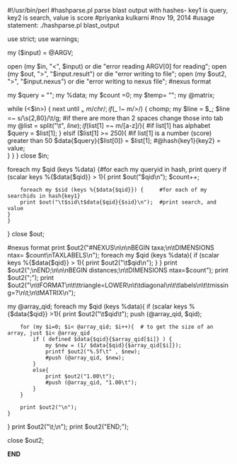 #!/usr/bin/perl
#hashparse.pl parse blast output with hashes- key1 is query, key2 is search, value is score 
#priyanka kulkarni
#nov 19, 2014
#usage statement: ./hashparse.pl blast_output

use strict; use warnings;

my ($input) = @ARGV;

open (my $in, "<", $input) or die "error reading ARGV[0] for reading";
open (my $out, ">", "$input.result") or die "error writing to file";
open (my $out2, ">", "$input.nexus") or die "error writing to nexus file"; #nexus format

my $query = "";
my %data;
my $count =0;
my $temp= "";
my @matrix;  

while (<$in>) {
	next until $_ =~ m/chr/;
	if ($_ !~ m/>/) {
		chomp;
		my $line = $_;
		$line =~ s/\s{2,80}/\t/g;    #if there are more than 2 spaces change those into tab
		my @list = split("\t", $line);
		if ($list[1] =~ m/[a-z]/){    #if list[1] has alphabet
			$query = $list[1];
		}
		elsif ($list[1] >= 250){		#if list[1] is a number (score) greater than 50
				$data{$query}{$list[0]} = $list[1];		#@hash{key1}{key2} = value;		
		}
	}
}
close $in;

foreach my $qid (keys %data) {#for each my queryid in hash, print query
	if (scalar keys %{$data{$qid}} > 1){
		print $out("$qid\n");
    	$count++;
    	
		foreach my $sid (keys %{$data{$qid}}) {		#for each of my searchids in hash{key1}
		print $out("\t$sid\t$data{$qid}{$sid}\n");	#print search, and value
	}	
	}
}
close $out;

#nexus format
print $out2("#NEXUS\n\n\nBEGIN taxa;\n\tDIMENSIONS ntax= $count\nTAXLABELS\n");
foreach my $qid (keys %data){
	if (scalar keys %{$data{$qid}} > 1){
    	print $out2("\t$qid\n");
	}
}
print $out2(";\nEND;\n\n\nBEGIN distances;\n\tDIMENSIONS ntax=$count");
print $out2(";");
print $out2("\n\tFORMAT\n\t\ttriangle=LOWER\n\t\tdiagonal\n\t\tlabels\n\t\tmissing=?\n\t;\n\tMATRIX\n");

my @array_qid;
foreach my $qid (keys %data){
	if (scalar keys %{$data{$qid}} >1){
		print $out2("\t$qid\t");
		push (@array_qid, $qid);
	
		for (my $i=0; $i< @array_qid; $i++){  # to get the size of an array, just $i< @array_qid
			if ( defined $data{$qid}{$array_qid[$i]} ) {
				my $new = (1/ $data{$qid}{$array_qid[$i]}); 
				printf $out2("%.5f\t" , $new);
				#push (@array_qid, $new);
			}
			else{
				print $out2("1.00\t");
				#push (@array_qid, "1.00\t");
			}
		}
		
		print $out2("\n");
	}

}
print $out2("\t;\n");
print $out2("END;");

close $out2;

__END__

